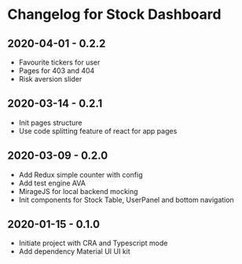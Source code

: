 # Changelog for Stock Dashboard

## 2020-04-01 - 0.2.2

- Favourite tickers for user
- Pages for 403 and 404
- Risk aversion slider

## 2020-03-14 - 0.2.1

- Init pages structure
- Use code splitting feature of react for app pages

## 2020-03-09 - 0.2.0

- Add Redux simple counter with config
- Add test engine AVA
- MirageJS for local backend mocking
- Init components for Stock Table, UserPanel and bottom navigation

## 2020-01-15 - 0.1.0

- Initiate project with CRA and Typescript mode
- Add dependency Material UI UI kit
